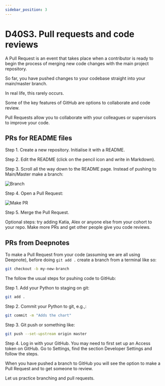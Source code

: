 ```yaml
---
sidebar_position: 3
---
```


# D40S3. Pull requests and code reviews

A Pull Request is an event that takes place when a contributor is ready to begin the process of merging new code changes with the main project repository.

So far, you have pushed changes to your codebase straight into your main/master branch.

In real life, this rarely occurs.

Some of the key features of GitHub are options to collaborate and code review.

Pull Requests allow you to collaborate with your colleagues or supervisors to improve your code.

## PRs for README files

Step 1. Create a new repository. Initialise it with a README.

Step 2. Edit the README (click on the pencil icon and write in Markdown).

Step 3. Scroll all the way down to the README page. Instead of pushing to Main/Master make a branch:

<img
  src="/img/last-day/branch.png"
  alt="Branch"
  class="wide screenshot"
/>

Step 4. Open a Pull Request:

<img
  src="/img/last-day/make-pr.png"
  alt="Make PR"
  class="wide screenshot"
/>

Step 5. Merge the Pull Request.

Optional steps: try adding Katia, Alex or anyone else from your cohort to your repo. Make more PRs and get other people give you code reviews.

## PRs from Deepnotes

To make a Pull Request from your code (assuming we are all using Deepnote), before doing `git add .` create a branch from a terminal like so:

```bash
git checkout -b my-new-branch
```

The follow the usual steps for psuhing code to GitHub:

Step 1. Add your Python to staging on git:

```bash
git add .
```

Step 2. Commit your Python to git, e.g.,:

```bash
git commit -m "Adds the chart"
```

Step 3. Git push or something like:

```bash
git push --set-upstream origin master
```

Step 4. Log in with your GitHub. You may need to first set up an Access token on GitHub. Go to Settings, find the section Developer Settings and follow the steps.

When you have pushed a branch to GitHub you will see the option to make a Pull Request and to get someone to review.

Let us practice branching and pull requests.
